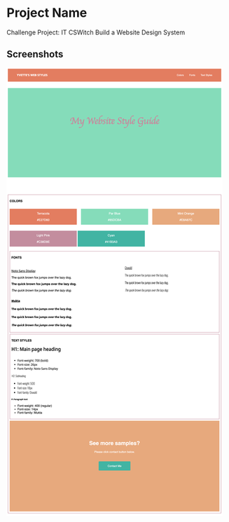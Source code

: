 

# Project Name

Challenge Project: IT CSWitch Build a Website Design System

## Screenshots
![Webstyle Guide Project  ](./WebStyleguide.png)
